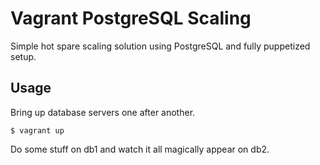 # Vagrant PostgreSQL Scaling

Simple hot spare scaling solution using PostgreSQL and fully puppetized setup.

## Usage

Bring up database servers one after another.

`````shell
$ vagrant up
`````

Do some stuff on db1 and watch it all magically appear on db2.

